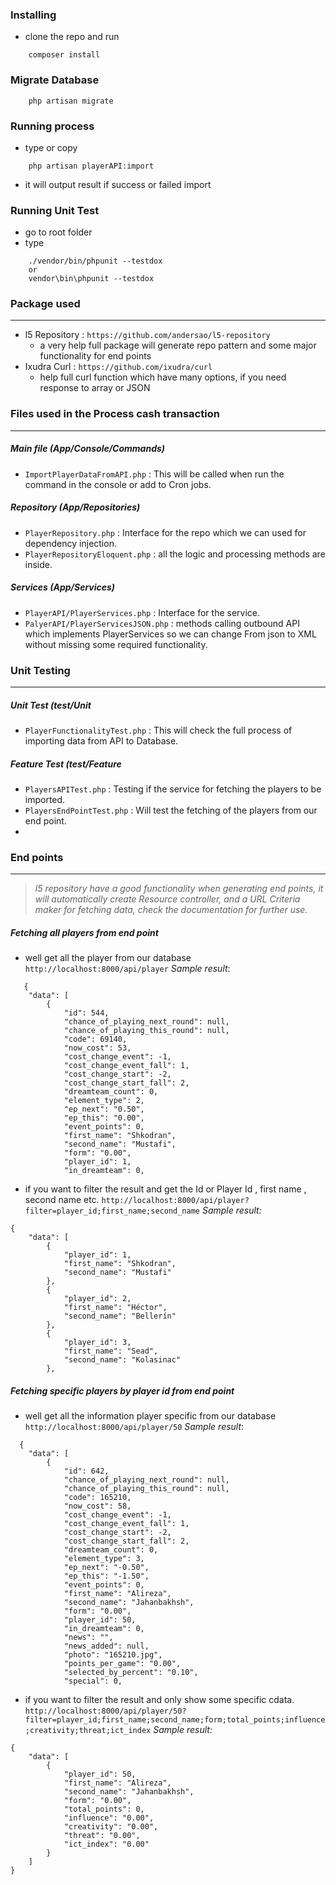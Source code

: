 ### Installing
* clone the repo and run 
```shell
	composer install
```

### Migrate Database
```shell
	php artisan migrate
```
### Running process
* type or copy
```shell
	php artisan playerAPI:import 
```
 * it will output result if success or failed import

### Running Unit Test
* go to root folder
* type
```shell
	./vendor/bin/phpunit --testdox
	or
	vendor\bin\phpunit --testdox
```

### Package used
---
* l5 Repository : `https://github.com/andersao/l5-repository` 
    - a very help full package will generate repo pattern and some major functionality for end points
* Ixudra Curl : `https://github.com/ixudra/curl`
    - help full curl function which have many options, if you need response to array or JSON

### Files used in the Process cash transaction
---
##### Main file (App/Console/Commands)
* `ImportPlayerDataFromAPI.php` : This will be called when run the command in the console or add to Cron jobs.

##### Repository (App/Repositories)
*  `PlayerRepository.php` : Interface for the repo which we can used for dependency injection.
*  `PlayerRepositoryEloquent.php` : all the logic and processing methods are inside.

##### Services (App/Services)
*  `PlayerAPI/PlayerServices.php` : Interface for the service.
*  `PalyerAPI/PlayerServicesJSON.php` : methods calling outbound API which implements PlayerServices so we can change From json to XML without missing some required functionality.
### Unit Testing
----------
##### Unit Test (test/Unit
* `PlayerFunctionalityTest.php` : This will check the full process of importing data from API to Database.

##### Feature Test (test/Feature
* `PlayersAPITest.php` : Testing if the service for fetching the players to be imported.
* `PlayersEndPointTest.php` : Will test the fetching of the players from our end point.
* 
### End points
----------
> _l5 repository have a good functionality when generating end points, it will automatically create Resource controller,
and a URL Criteria maker for fetching data, check the documentation for further use._

##### Fetching all players from end point
* well get all the player from our database
`http://localhost:8000/api/player`
_Sample result_:
 
```
   {
    "data": [
        {
            "id": 544,
            "chance_of_playing_next_round": null,
            "chance_of_playing_this_round": null,
            "code": 69140,
            "now_cost": 53,
            "cost_change_event": -1,
            "cost_change_event_fall": 1,
            "cost_change_start": -2,
            "cost_change_start_fall": 2,
            "dreamteam_count": 0,
            "element_type": 2,
            "ep_next": "0.50",
            "ep_this": "0.00",
            "event_points": 0,
            "first_name": "Shkodran",
            "second_name": "Mustafi",
            "form": "0.00",
            "player_id": 1,
            "in_dreamteam": 0,
```

* if you want to filter the result and get the Id or Player Id , first name , second name etc.
`http://localhost:8000/api/player?filter=player_id;first_name;second_name`
_Sample result:_
```
{
    "data": [
        {
            "player_id": 1,
            "first_name": "Shkodran",
            "second_name": "Mustafi"
        },
        {
            "player_id": 2,
            "first_name": "Héctor",
            "second_name": "Bellerín"
        },
        {
            "player_id": 3,
            "first_name": "Sead",
            "second_name": "Kolasinac"
        },
```


##### Fetching specific players by player id from end point
* well get all the information player specific  from our database
`http://localhost:8000/api/player/50`
_Sample result_:
 
```
  {
    "data": [
        {
            "id": 642,
            "chance_of_playing_next_round": null,
            "chance_of_playing_this_round": null,
            "code": 165210,
            "now_cost": 58,
            "cost_change_event": -1,
            "cost_change_event_fall": 1,
            "cost_change_start": -2,
            "cost_change_start_fall": 2,
            "dreamteam_count": 0,
            "element_type": 3,
            "ep_next": "-0.50",
            "ep_this": "-1.50",
            "event_points": 0,
            "first_name": "Alireza",
            "second_name": "Jahanbakhsh",
            "form": "0.00",
            "player_id": 50,
            "in_dreamteam": 0,
            "news": "",
            "news_added": null,
            "photo": "165210.jpg",
            "points_per_game": "0.00",
            "selected_by_percent": "0.10",
            "special": 0,
```

* if you want to filter the result and only show some specific cdata.
`http://localhost:8000/api/player/50?filter=player_id;first_name;second_name;form;total_points;influence;creativity;threat;ict_index`
_Sample result:_
```
{
    "data": [
        {
            "player_id": 50,
            "first_name": "Alireza",
            "second_name": "Jahanbakhsh",
            "form": "0.00",
            "total_points": 0,
            "influence": "0.00",
            "creativity": "0.00",
            "threat": "0.00",
            "ict_index": "0.00"
        }
    ]
}
```

